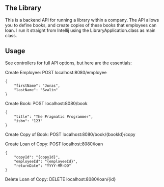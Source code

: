 ## The Library
This is a backend API for running a library within a company. The API allows you to define books, and create copies of
these books that employees can loan. I run it straight from Intellij using the LibraryApplication.class as main class.

## Usage
See controllers for full API options, but here are the essentials:

Create Employee: POST localhost:8080/employee
```
{
	"firstName": "Jonas",
	"lastName": "Svalin"
}
```

Create Book: POST localhost:8080/book
```
{
	"title": "The Pragmatic Programmer",
	"isbn": "123"
}
```

Create Copy of Book: POST localhost:8080/book/{bookId}/copy

Create Loan of Copy: POST localhost:8080/loan
```
{
	"copyId": "{copyId}",
	"employeeId": "{employeeId}",
	"returnDate": "YYYY-MM-DD"
}
```

Delete Loan of Copy: DELETE localhost:8080/loan/{id}
